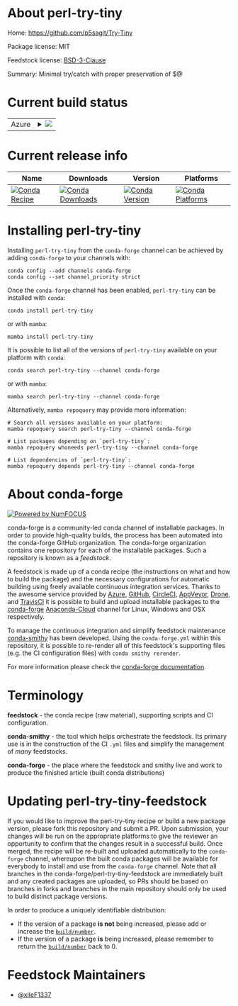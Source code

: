 About perl-try-tiny
===================

Home: https://github.com/p5sagit/Try-Tiny

Package license: MIT

Feedstock license: [BSD-3-Clause](https://github.com/conda-forge/perl-try-tiny-feedstock/blob/main/LICENSE.txt)

Summary: Minimal try/catch with proper preservation of $@

Current build status
====================


<table>
    
  <tr>
    <td>Azure</td>
    <td>
      <details>
        <summary>
          <a href="https://dev.azure.com/conda-forge/feedstock-builds/_build/latest?definitionId=16898&branchName=main">
            <img src="https://dev.azure.com/conda-forge/feedstock-builds/_apis/build/status/perl-try-tiny-feedstock?branchName=main">
          </a>
        </summary>
        <table>
          <thead><tr><th>Variant</th><th>Status</th></tr></thead>
          <tbody><tr>
              <td>linux_64</td>
              <td>
                <a href="https://dev.azure.com/conda-forge/feedstock-builds/_build/latest?definitionId=16898&branchName=main">
                  <img src="https://dev.azure.com/conda-forge/feedstock-builds/_apis/build/status/perl-try-tiny-feedstock?branchName=main&jobName=linux&configuration=linux_64_" alt="variant">
                </a>
              </td>
            </tr><tr>
              <td>osx_64</td>
              <td>
                <a href="https://dev.azure.com/conda-forge/feedstock-builds/_build/latest?definitionId=16898&branchName=main">
                  <img src="https://dev.azure.com/conda-forge/feedstock-builds/_apis/build/status/perl-try-tiny-feedstock?branchName=main&jobName=osx&configuration=osx_64_" alt="variant">
                </a>
              </td>
            </tr>
          </tbody>
        </table>
      </details>
    </td>
  </tr>
</table>

Current release info
====================

| Name | Downloads | Version | Platforms |
| --- | --- | --- | --- |
| [![Conda Recipe](https://img.shields.io/badge/recipe-perl--try--tiny-green.svg)](https://anaconda.org/conda-forge/perl-try-tiny) | [![Conda Downloads](https://img.shields.io/conda/dn/conda-forge/perl-try-tiny.svg)](https://anaconda.org/conda-forge/perl-try-tiny) | [![Conda Version](https://img.shields.io/conda/vn/conda-forge/perl-try-tiny.svg)](https://anaconda.org/conda-forge/perl-try-tiny) | [![Conda Platforms](https://img.shields.io/conda/pn/conda-forge/perl-try-tiny.svg)](https://anaconda.org/conda-forge/perl-try-tiny) |

Installing perl-try-tiny
========================

Installing `perl-try-tiny` from the `conda-forge` channel can be achieved by adding `conda-forge` to your channels with:

```
conda config --add channels conda-forge
conda config --set channel_priority strict
```

Once the `conda-forge` channel has been enabled, `perl-try-tiny` can be installed with `conda`:

```
conda install perl-try-tiny
```

or with `mamba`:

```
mamba install perl-try-tiny
```

It is possible to list all of the versions of `perl-try-tiny` available on your platform with `conda`:

```
conda search perl-try-tiny --channel conda-forge
```

or with `mamba`:

```
mamba search perl-try-tiny --channel conda-forge
```

Alternatively, `mamba repoquery` may provide more information:

```
# Search all versions available on your platform:
mamba repoquery search perl-try-tiny --channel conda-forge

# List packages depending on `perl-try-tiny`:
mamba repoquery whoneeds perl-try-tiny --channel conda-forge

# List dependencies of `perl-try-tiny`:
mamba repoquery depends perl-try-tiny --channel conda-forge
```


About conda-forge
=================

[![Powered by
NumFOCUS](https://img.shields.io/badge/powered%20by-NumFOCUS-orange.svg?style=flat&colorA=E1523D&colorB=007D8A)](https://numfocus.org)

conda-forge is a community-led conda channel of installable packages.
In order to provide high-quality builds, the process has been automated into the
conda-forge GitHub organization. The conda-forge organization contains one repository
for each of the installable packages. Such a repository is known as a *feedstock*.

A feedstock is made up of a conda recipe (the instructions on what and how to build
the package) and the necessary configurations for automatic building using freely
available continuous integration services. Thanks to the awesome service provided by
[Azure](https://azure.microsoft.com/en-us/services/devops/), [GitHub](https://github.com/),
[CircleCI](https://circleci.com/), [AppVeyor](https://www.appveyor.com/),
[Drone](https://cloud.drone.io/welcome), and [TravisCI](https://travis-ci.com/)
it is possible to build and upload installable packages to the
[conda-forge](https://anaconda.org/conda-forge) [Anaconda-Cloud](https://anaconda.org/)
channel for Linux, Windows and OSX respectively.

To manage the continuous integration and simplify feedstock maintenance
[conda-smithy](https://github.com/conda-forge/conda-smithy) has been developed.
Using the ``conda-forge.yml`` within this repository, it is possible to re-render all of
this feedstock's supporting files (e.g. the CI configuration files) with ``conda smithy rerender``.

For more information please check the [conda-forge documentation](https://conda-forge.org/docs/).

Terminology
===========

**feedstock** - the conda recipe (raw material), supporting scripts and CI configuration.

**conda-smithy** - the tool which helps orchestrate the feedstock.
                   Its primary use is in the construction of the CI ``.yml`` files
                   and simplify the management of *many* feedstocks.

**conda-forge** - the place where the feedstock and smithy live and work to
                  produce the finished article (built conda distributions)


Updating perl-try-tiny-feedstock
================================

If you would like to improve the perl-try-tiny recipe or build a new
package version, please fork this repository and submit a PR. Upon submission,
your changes will be run on the appropriate platforms to give the reviewer an
opportunity to confirm that the changes result in a successful build. Once
merged, the recipe will be re-built and uploaded automatically to the
`conda-forge` channel, whereupon the built conda packages will be available for
everybody to install and use from the `conda-forge` channel.
Note that all branches in the conda-forge/perl-try-tiny-feedstock are
immediately built and any created packages are uploaded, so PRs should be based
on branches in forks and branches in the main repository should only be used to
build distinct package versions.

In order to produce a uniquely identifiable distribution:
 * If the version of a package **is not** being increased, please add or increase
   the [``build/number``](https://docs.conda.io/projects/conda-build/en/latest/resources/define-metadata.html#build-number-and-string).
 * If the version of a package **is** being increased, please remember to return
   the [``build/number``](https://docs.conda.io/projects/conda-build/en/latest/resources/define-metadata.html#build-number-and-string)
   back to 0.

Feedstock Maintainers
=====================

* [@xileF1337](https://github.com/xileF1337/)

